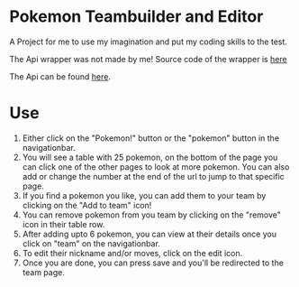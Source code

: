 # Pokemon Teambuilder and Editor
A Project for me to use my imagination and put my coding skills to the test.

The Api wrapper was not made by me!
Source code of the wrapper is [here](https://github.com/jtwotimes/PokeApiNet)

The Api can be found [here](https://pokeapi.co).

# Use

1. Either click on the "Pokemon!" button or the "pokemon" button in the navigationbar.
2. You will see a table with 25 pokemon, on the bottom of the page you can click one of the other pages to look at more pokemon. You can also add or change the number at the end of the url to jump to that specific page.
3. If you find a pokemon you like, you can add them to your team by clicking on the "Add to team" icon!
4. You can remove pokemon from you team by clicking on the "remove" icon in their table row. 
5. After adding upto 6 pokemon, you can view at their details once you click on "team" on the navigationbar.
6. To edit their nickname and/or moves, click on the edit icon.
7. Once you are done, you can press save and you'll be redirected to the team page.
